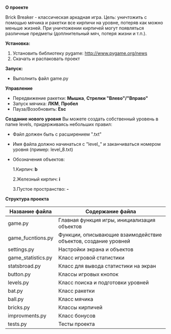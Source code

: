 **О проекте**

Brick Breaker - классическая аркадная игра.
Цель: уничтожить с помощью мячика и ракетки все кирпичи на уровне, потеряв как можно меньше жизней.
При уничтожении кирпичей могут появляться различные предметы (доплнительный мяч, потеря жизни и т.п.).


**Установка:**
1. Установить библиотеку pygame: <http://www.pygame.org/news>
2. Скачать и распаковать проект


**Запуск:**
* Выполнить файл game.py


**Управление**
* Передвижение ракетки: **Мышка**, **Стрелки "Влево"/"Вправо"** 
* Запуск мячика: **ЛКМ**, **Пробел**
* Пауза/Возобновить: **Esc**


**Создание нового уровня**
Вы можете создать собственный уровень в папке levels, придерживаясь небольших правил:
* Файл должен быть с расширением ".txt"
* Имя файла должно начинаться с "level_" и заканчиваться номером уровня (пример: level_8.txt)
* Обозначения объектов:

  1.Кирпич: **b** 
  
  2.Железный кирпич: **i** 
  
  3.Пустое пространство: **-**


**Структура проекта**

Название файла     | Содержание файла
-------------------|--------------------
game.py            | Главная функция игры, инициализация объектов
game_fucntions.py  | Функции, описывающие взаимодействие объектов, создание уровней
settings.py        | Настройки экрана и объектов
game_statistics.py | Класс игровой статистики
statsbroad.py      | Класс для вывода статистики на экран
button.py          | Классы игровых кнопок
levels.py          | Класс поиска и подготовки уровней
bat.py             | Класс ракетки
ball.py            | Класс мячика
bricks.py          | Классы кирпичей
improvments.py     | Класс бонусов
tests.py           | Тесты проекта

  
  
 

